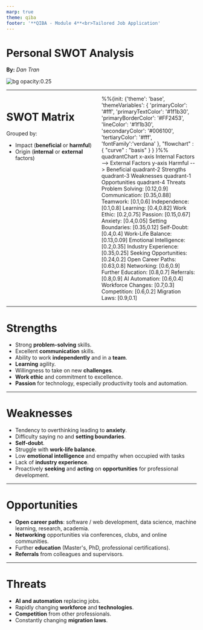 ```yaml
---
marp: true
theme: qiba
footer: '**QIBA - Module 4**<br>Tailored Job Application'
---
```


<!-- 
_class: title
-->


<script type="module">
import mermaid from 'https://cdn.jsdelivr.net/npm/mermaid@10.0.0/dist/mermaid.esm.min.mjs';
mermaid.initialize({ startOnLoad: true });

window.addEventListener('vscode.markdown.updateContent', function() { mermaid.init() });
</script>

<div class="title-header">

# Personal SWOT Analysis

**By:** *Dan Tran*

</div>

![bg opacity:0.25](https://t3.ftcdn.net/jpg/04/26/06/20/360_F_426062028_4X9WcmpuQTtXnIqldSqffb9ntLINc6TX.jpg)

---

<div style="display: flex">

<div style="flex: 0.5">

# SWOT Matrix

Grouped by:

- Impact (**beneficial** or **harmful**)
- Origin (**internal** or **external** factors)

</div>

<div class="mermaid" style="flex: 0.5">
%%{init: {'theme': 'base',
    'themeVariables': {
      'primaryColor': '#fff',
      'primaryTextColor': '#1f1b30',
      'primaryBorderColor': '#FF2453',
      'lineColor': '#1f1b30',
      'secondaryColor': '#006100',
      'tertiaryColor': '#fff',
      'fontFamily':'verdana'
    }, "flowchart" : { "curve" : "basis" } } }%%
quadrantChart
    x-axis Internal Factors --> External Factors
    y-axis Harmful --> Beneficial
    quadrant-2 Strengths
    quadrant-3 Weaknesses
    quadrant-1 Opportunities
    quadrant-4 Threats
    Problem Solving: [0.12,0.9]
    Communication: [0.35,0.88]
    Teamwork: [0.1,0.6]
    Independence: [0.1,0.8]
    Learning: [0.4,0.82]
    Work Ethic: [0.2,0.75]
    Passion: [0.15,0.67]
    Anxiety: [0.4,0.05]
    Setting Boundaries: [0.35,0.12]
    Self-Doubt: [0.4,0.4]
    Work-Life Balance: [0.13,0.09]
    Emotional Intelligence: [0.2,0.35]
    Industry Experience: [0.35,0.25]
    Seeking Opportunities: [0.24,0.2]
    Open Career Paths: [0.63,0.8]
    Networking: [0.6,0.9]
    Further Education: [0.8,0.7]
    Referrals: [0.8,0.9]
    AI Automation: [0.6,0.4]
    Workforce Changes: [0.7,0.3]
    Competition: [0.6,0.2]
    Migration Laws: [0.9,0.1]
</div>

</div>

---

# Strengths

- Strong **problem-solving** skills.
- Excellent **communication** skills.
- Ability to work **independently** and in a **team**.
- **Learning** agility.
- Willingness to take on new **challenges**.
- **Work ethic** and commitment to excellence.
- **Passion** for technology, especially productivity tools and automation.

---

# Weaknesses

- Tendency to overthinking leading to **anxiety**.
- Difficulty saying no and **setting boundaries**.
- **Self-doubt**.
- Struggle with **work-life balance**.
- Low **emotional intelligence** and empathy when occupied with tasks
- Lack of **industry experience**.
- Proactively **seeking** and **acting** on **opportunities** for professional development.

---

# Opportunities

- **Open career paths**: software / web development, data science, machine learning, research, academia.
- **Networking** opportunities via conferences, clubs, and online communities.
- Further **education** (Master's, PhD, professional certifications).
- **Referrals** from colleagues and supervisors.

---

# Threats

- **AI and automation** replacing jobs.
- Rapidly changing **workforce** and **technologies**.
- **Competition** from other professionals.
- Constantly changing **migration laws**.